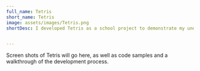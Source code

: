 ```yaml
---
full_name: Tetris
short_name: Tetris
image: assets/images/Tetris.png
shortDesc: I developed Tetris as a school project to demonstrate my understanding of C++


---
```


Screen shots of Tetris will go here, as well as code samples and a walkthrough of the development process.